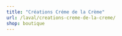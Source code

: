 ```yaml
---
title: "Créations Créme de la Crème"
url: /laval/creations-creme-de-la-creme/
shop: boutique
---
```

